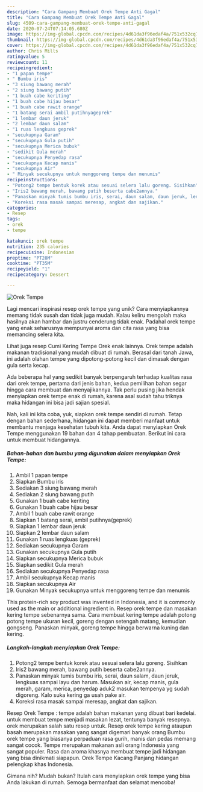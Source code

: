 ```yaml
---
description: "Cara Gampang Membuat Orek Tempe Anti Gagal"
title: "Cara Gampang Membuat Orek Tempe Anti Gagal"
slug: 4509-cara-gampang-membuat-orek-tempe-anti-gagal
date: 2020-07-24T07:14:05.680Z
image: https://img-global.cpcdn.com/recipes/4d61da3f96edaf4a/751x532cq70/orek-tempe-foto-resep-utama.jpg
thumbnail: https://img-global.cpcdn.com/recipes/4d61da3f96edaf4a/751x532cq70/orek-tempe-foto-resep-utama.jpg
cover: https://img-global.cpcdn.com/recipes/4d61da3f96edaf4a/751x532cq70/orek-tempe-foto-resep-utama.jpg
author: Chris Mills
ratingvalue: 5
reviewcount: 11
recipeingredient:
- "1 papan tempe"
- " Bumbu iris"
- "3 siung bawang merah"
- "2 siung bawang putih"
- "1 buah cabe keriting"
- "1 buah cabe hijau besar"
- "1 buah cabe rawit orange"
- "1 batang serai ambil putihnyageprek"
- "1 lembar daun jeruk"
- "2 lembar daun salam"
- "1 ruas lengkuas geprek"
- "secukupnya Garam"
- "secukupnya Gula putih"
- "secukupnya Merica bubuk"
- "sedikit Gula merah"
- "secukupnya Penyedap rasa"
- "secukupnya Kecap manis"
- "secukupnya Air"
- " Minyak secukupnya untuk menggoreng tempe dan menumis"
recipeinstructions:
- "Potong2 tempe bentuk korek atau sesuai selera lalu goreng. Sisihkan"
- "Iris2 bawang merah, bawang putih beserta cabe2annya."
- "Panaskan minyak tumis bumbu iris, serai, daun salam, daun jeruk, lengkuas sampai layu dan harum. Masukan air, kecap manis, gula merah, garam, merica, penyedap aduk2 masukan tempenya yg sudah digoreng. Kalo suka kering ga usah pake air."
- "Koreksi rasa masak sampai meresap, angkat dan sajikan."
categories:
- Resep
tags:
- orek
- tempe

katakunci: orek tempe 
nutrition: 235 calories
recipecuisine: Indonesian
preptime: "PT28M"
cooktime: "PT35M"
recipeyield: "1"
recipecategory: Dessert

---
```



![Orek Tempe](https://img-global.cpcdn.com/recipes/4d61da3f96edaf4a/751x532cq70/orek-tempe-foto-resep-utama.jpg)

Lagi mencari inspirasi resep orek tempe yang unik? Cara menyiapkannya memang tidak susah dan tidak juga mudah. Kalau keliru mengolah maka hasilnya akan hambar dan justru cenderung tidak enak. Padahal orek tempe yang enak seharusnya mempunyai aroma dan cita rasa yang bisa memancing selera kita.

Lihat juga resep Cumi Kering Tempe Orek enak lainnya. Orek tempe adalah makanan tradisional yang mudah dibuat di rumah. Berasal dari tanah Jawa, ini adalah olahan tempe yang dipotong-potong kecil dan dimasak dengan gula serta kecap.

Ada beberapa hal yang sedikit banyak berpengaruh terhadap kualitas rasa dari orek tempe, pertama dari jenis bahan, kedua pemilihan bahan segar hingga cara membuat dan menyajikannya. Tak perlu pusing jika hendak menyiapkan orek tempe enak di rumah, karena asal sudah tahu triknya maka hidangan ini bisa jadi sajian spesial.


Nah, kali ini kita coba, yuk, siapkan orek tempe sendiri di rumah. Tetap dengan bahan sederhana, hidangan ini dapat memberi manfaat untuk membantu menjaga kesehatan tubuh kita. Anda dapat menyiapkan Orek Tempe menggunakan 19 bahan dan 4 tahap pembuatan. Berikut ini cara untuk membuat hidangannya.

<!--inarticleads1-->

##### Bahan-bahan dan bumbu yang digunakan dalam menyiapkan Orek Tempe:

1. Ambil 1 papan tempe
1. Siapkan  Bumbu iris
1. Sediakan 3 siung bawang merah
1. Sediakan 2 siung bawang putih
1. Gunakan 1 buah cabe keriting
1. Gunakan 1 buah cabe hijau besar
1. Ambil 1 buah cabe rawit orange
1. Siapkan 1 batang serai, ambil putihnya(geprek)
1. Siapkan 1 lembar daun jeruk
1. Siapkan 2 lembar daun salam
1. Gunakan 1 ruas lengkuas (geprek)
1. Sediakan secukupnya Garam
1. Gunakan secukupnya Gula putih
1. Siapkan secukupnya Merica bubuk
1. Siapkan sedikit Gula merah
1. Sediakan secukupnya Penyedap rasa
1. Ambil secukupnya Kecap manis
1. Siapkan secukupnya Air
1. Gunakan  Minyak secukupnya untuk menggoreng tempe dan menumis


This protein-rich soy product was invented in Indonesia, and it is commonly used as the main or additional ingredient in. Resep orek tempe dan masakan kering tempe sebenarnya sama. Cara membuat kering tempe adalah potong potong tempe ukuran kecil, goreng dengan setengah matang, kemudian gongseng. Panaskan minyak, goreng tempe hingga berwarna kuning dan kering. 

<!--inarticleads2-->

##### Langkah-langkah menyiapkan Orek Tempe:

1. Potong2 tempe bentuk korek atau sesuai selera lalu goreng. Sisihkan
1. Iris2 bawang merah, bawang putih beserta cabe2annya.
1. Panaskan minyak tumis bumbu iris, serai, daun salam, daun jeruk, lengkuas sampai layu dan harum. Masukan air, kecap manis, gula merah, garam, merica, penyedap aduk2 masukan tempenya yg sudah digoreng. Kalo suka kering ga usah pake air.
1. Koreksi rasa masak sampai meresap, angkat dan sajikan.


Resep Orek Tempe : tempe adalah bahan makanan yang dibuat bari kedelai. untuk membuat tempe menjadi masakan lezat, tentunya banyak resepnya. orek merupakan salah satu resep untuk. Resep orek tempe kering ataupun basah merupakan masakan yang sangat digemari banyak orang Bumbu orek tempe yang biasanya perpaduan rasa gurih, manis dan pedas memang sangat cocok. Tempe merupakan makanan asli orang Indonesia yang sangat populer. Rasa dan aroma khasnya membuat tempe jadi hidangan yang bisa dinikmati siapapun. Orek Tempe Kacang Panjang hidangan pelengkap khas Indonesia. 

Gimana nih? Mudah bukan? Itulah cara menyiapkan orek tempe yang bisa Anda lakukan di rumah. Semoga bermanfaat dan selamat mencoba!
